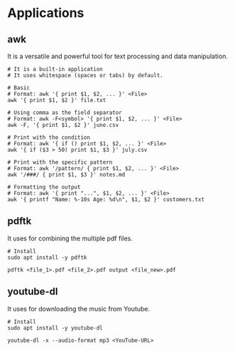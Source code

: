 <link rel="stylesheet" type="text/css" href="styles.css">

# Applications
## awk
It is a versatile and powerful tool for text processing and data manipulation.
``` Shell
# It is a built-in application
# It uses whitespace (spaces or tabs) by default.

# Basic
# Format: awk '{ print $1, $2, ... }' <File>
awk '{ print $1, $2 }' file.txt

# Using comma as the field separator
# Format: awk -F<symbol> '{ print $1, $2, ... }' <File>
awk -F, '{ print $1, $2 }' june.csv

# Print with the condition
# Format: awk '{ if () print $1, $2, ... }' <File>
awk '{ if ($3 > 50) print $1, $3 }' july.csv

# Print with the specific pattern
# Format: awk '/pattern/ { print $1, $2, ... }' <File>
awk '/###/ { print $1, $3 }' notes.md

# Formatting the output
# Format: awk '{ print "...", $1, $2, ... }' <File>
awk '{ printf "Name: %-10s Age: %d\n", $1, $2 }' customers.txt
```

## pdftk
It uses for combining the multiple pdf files.
``` Shell
# Install
sudo apt install -y pdftk

pdftk <file_1>.pdf <file_2>.pdf output <file_new>.pdf
```

## youtube-dl
It uses for downloading the music from Youtube.
``` Shell
# Install
sudo apt install -y youtube-dl

youtube-dl -x --audio-format mp3 <YouTube-URL>
```